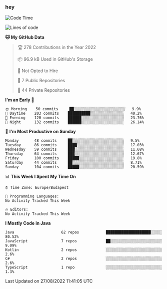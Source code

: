 ### hey

<!--START_SECTION:waka-->
![Code Time](http://img.shields.io/badge/Code%20Time-801%20hrs%2035%20mins-blue)

![Lines of code](https://img.shields.io/badge/From%20Hello%20World%20I%27ve%20Written-509%20Thousand%20lines%20of%20code-blue)

**🐱 My GitHub Data** 

> 🏆 278 Contributions in the Year 2022
 > 
> 📦 96.9 kB Used in GitHub's Storage 
 > 
> 🚫 Not Opted to Hire
 > 
> 📜 7 Public Repositories 
 > 
> 🔑 44 Private Repositories  
 > 
**I'm an Early 🐤** 

```text
🌞 Morning    50 commits     ██░░░░░░░░░░░░░░░░░░░░░░░   9.9% 
🌆 Daytime    203 commits    ██████████░░░░░░░░░░░░░░░   40.2% 
🌃 Evening    120 commits    ██████░░░░░░░░░░░░░░░░░░░   23.76% 
🌙 Night      132 commits    ██████░░░░░░░░░░░░░░░░░░░   26.14%

```
📅 **I'm Most Productive on Sunday** 

```text
Monday       48 commits     ██░░░░░░░░░░░░░░░░░░░░░░░   9.5% 
Tuesday      86 commits     ████░░░░░░░░░░░░░░░░░░░░░   17.03% 
Wednesday    59 commits     ███░░░░░░░░░░░░░░░░░░░░░░   11.68% 
Thursday     64 commits     ███░░░░░░░░░░░░░░░░░░░░░░   12.67% 
Friday       100 commits    █████░░░░░░░░░░░░░░░░░░░░   19.8% 
Saturday     44 commits     ██░░░░░░░░░░░░░░░░░░░░░░░   8.71% 
Sunday       104 commits    █████░░░░░░░░░░░░░░░░░░░░   20.59%

```


📊 **This Week I Spent My Time On** 

```text
⌚︎ Time Zone: Europe/Budapest

💬 Programming Languages: 
No Activity Tracked This Week

🔥 Editors: 
No Activity Tracked This Week

```

**I Mostly Code in Java** 

```text
Java                     62 repos            ████████████████████░░░░░   80.52% 
JavaScript               7 repos             ██░░░░░░░░░░░░░░░░░░░░░░░   9.09% 
Kotlin                   2 repos             ░░░░░░░░░░░░░░░░░░░░░░░░░   2.6% 
C#                       2 repos             ░░░░░░░░░░░░░░░░░░░░░░░░░   2.6% 
TypeScript               1 repo              ░░░░░░░░░░░░░░░░░░░░░░░░░   1.3%

```



 Last Updated on 27/08/2022 11:41:05 UTC
<!--END_SECTION:waka-->
